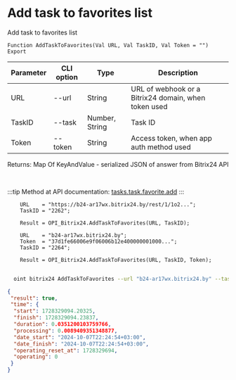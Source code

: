 ﻿---
sidebar_position: 17
---

# Add task to favorites list
 Add task to favorites list



`Function AddTaskToFavorites(Val URL, Val TaskID, Val Token = "") Export`

  | Parameter | CLI option | Type | Description |
  |-|-|-|-|
  | URL | --url | String | URL of webhook or a Bitrix24 domain, when token used |
  | TaskID | --task | Number, String | Task ID |
  | Token | --token | String | Access token, when app auth method used |

  
  Returns:  Map Of KeyAndValue - serialized JSON of answer from Bitrix24 API

<br/>

:::tip
Method at API documentation: [tasks.task.favorite.add](https://dev.1c-bitrix.ru/rest_help/tasks/task/tasks/tasks_task_favorite_add.php)
:::
<br/>


```bsl title="Code example"
    URL    = "https://b24-ar17wx.bitrix24.by/rest/1/1o2...";
    TaskID = "2262";

    Result = OPI_Bitrix24.AddTaskToFavorites(URL, TaskID);

    URL    = "b24-ar17wx.bitrix24.by";
    Token  = "37d1fe66006e9f06006b12e400000001000...";
    TaskID = "2264";

    Result = OPI_Bitrix24.AddTaskToFavorites(URL, TaskID, Token);
```



```sh title="CLI command example"
    
  oint bitrix24 AddTaskToFavorites --url "b24-ar17wx.bitrix24.by" --task "1080" --token "fe3fa966006e9f06006b12e400000001000..."

```

```json title="Result"
{
 "result": true,
 "time": {
  "start": 1728329094.20325,
  "finish": 1728329094.23837,
  "duration": 0.0351200103759766,
  "processing": 0.0089409351348877,
  "date_start": "2024-10-07T22:24:54+03:00",
  "date_finish": "2024-10-07T22:24:54+03:00",
  "operating_reset_at": 1728329694,
  "operating": 0
 }
}
```
